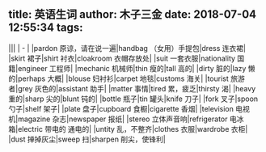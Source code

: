 title: 英语生词
author: 木子三金
date: 2018-07-04 12:55:34
tags:
---
|||
| - |
|pardon  原谅，请在说一遍|handbag  （女用）手提包|dress  连衣裙|
|skirt  裙子|shirt  衬衣|cloakroom  衣帽存放处|
|suit  一套衣服|nationality  国籍|engineer  工程师|
|mechanic  机械师|thin  瘦的|tall  高的|
|dirty  脏的|lazy  懒的|perhaps  大概|
|blouse  妇衬衫|carpet  地毯|customs  海关|
|tourist  旅游者|grey  灰色的|assistant  助手|
|matter  事情|tired  累，疲乏|thirsty  渴|
|heavy  重的|sharp  尖的|blunt  钝的|
|bottle  瓶子|tin  罐头|knife  刀子|
|fork  叉子|spoon  勺子|shelf 架子|
|plate  盘子|cupboard  食橱|cigarette  香烟|
|television  电视机|magazine  杂志|newspaper  报纸|
|stereo  立体声音响|refrigerator  电冰箱|electric  带电的 通电的|
|untity  乱，不整齐|clothes  衣服|wardrobe  衣柜|
|dust  掸掉灰尘|sweep  扫|sharpen  削尖，使锋利|